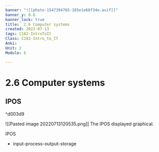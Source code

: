 ```yaml
---
banner: "![[photo-1547394765-185e1e68f34e.avif]]"
banner_y: 0.6
banner_lock: true
title:  2.6 Computer systems
created: 2022-07-13
tags: C182-IntroToIt
Class: C182-Intro_to_IT
Anki: 
Unit: 2
Module: 6

---
```


# 2.6 Computer systems
## IPOS

^d003d9

![[Pasted image 20220713120535.png]]
The IPOS displayed graphical.

IPOS
- input-process-output-storage

